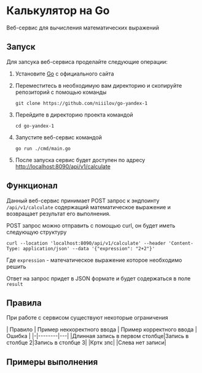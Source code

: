 # Калькулятор на Go
Веб-сервис для вычисления математических выражений

## Запуск
Для запсука веб-сервиса проделайте следующие операции:
1. Установите [Go](https://go.dev/) с официального сайта

2. Переместитесь в необходимую вам директорию и скопируйте репозиторий с помощью команды
    ```
    git clone https://github.com/niiilov/go-yandex-1
    ```

3. Перейдите в директорию проекта командой
    ```
    cd go-yandex-1
    ```

4. Запустите веб-сервис командой
    ```
    go run ./cmd/main.go
    ```

5. После запуска сервис будет доступен по адресу [http://localhost:8090/api/v1/calculate](http://localhost:8090/api/v1/calculate)

## Функционал
Данный веб-сервис принимает POST запрос к эндпоинту `/api/v1/calculate` содержащий математическое выражение и возвращает результат его выполнения.

POST запрос можно отправить с помощью curl, он будет иметь следующую структуру

```
curl --location 'localhost:8090/api/v1/calculate' --header 'Content-Type: application/json' --data '{"expression": "2+2"}'
```

Где `expression` - матечатическое выражение которое необходимо решить

Ответ на запрос придет в JSON формате и будет содержаться в поле `result`

## Правила
При работе с сервисом существуют некоторые ограничения

| Правило | Пример неккоректного ввода | Пример корректного ввода | Ошибка |
|-|--------|---|
|Длинная запись в первом столбце|Запись в столбце 2|Запись в столбце 3|
|Кртк зпс| |Слева нет записи|

## Примеры выполнения
